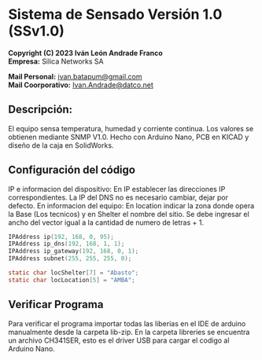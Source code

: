 # Sistema de Sensado Versión 1.0 (SSv1.0)

**Copyright (C) 2023  Iván León Andrade Franco**  
**Empresa:** Silica Networks SA

**Mail Personal:** ivan.batapum@gmail.com  
**Mail Coorporativo:** Ivan.Andrade@datco.net

## Descripción:
El equipo sensa temperatura, humedad y corriente continua. Los valores se obtienen mediante SNMP V1.0. Hecho con Arduino Nano, PCB en KICAD y diseño de la caja en SolidWorks.

## Configuración del código

IP e informacion del dispositivo:
En IP establecer las direcciones IP correspondientes. La IP del DNS no es necesario cambiar, dejar por defecto. En
informacion del equipo: En location indicar la zona donde opera la Base (Los tecnicos)
y en Shelter el nombre del sitio. Se debe ingresar el ancho del
vector igual a la cantidad de numero de letras + 1.

```c
IPAddress ip(192, 168, 0, 95);
IPAddress ip_dns(192, 168, 1, 1);
IPAddress ip_gateway(192, 168, 0, 1);
IPAddress subnet(255, 255, 255, 0);

static char locShelter[7] = "Abasto";
static char locLocation[5] = "AMBA";
```

## Verificar Programa

Para verificar el programa importar todas las liberias en el IDE de arduino manualmente desde la carpeta lib-zip. En
la carpeta libreries se encuentra un archivo CH341SER, esto es el driver USB para cargar el codigo al Arduino Nano.

